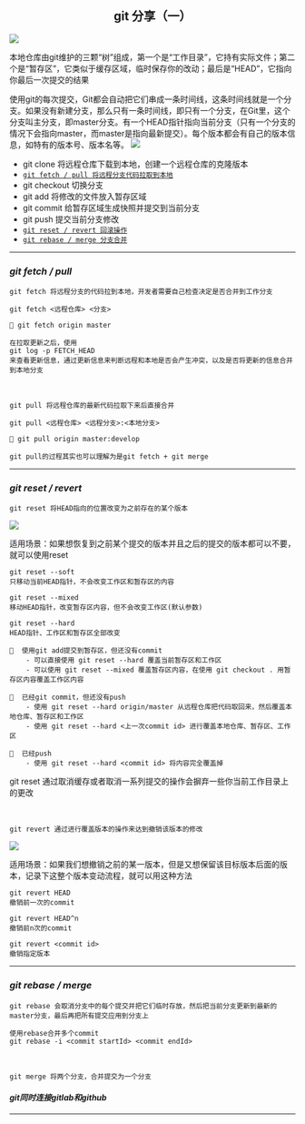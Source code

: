## <center>git 分享（一）</center>

![](http://www.leyar.me/images/bg2015120901.png)

本地仓库由git维护的三颗“树”组成，第一个是“工作目录”，它持有实际文件；第二个是“暂存区”，它类似于缓存区域，临时保存你的改动；最后是“HEAD”，它指向你最后一次提交的结果



使用git的每次提交，Git都会自动把它们串成一条时间线，这条时间线就是一个分支。如果没有新建分支，那么只有一条时间线，即只有一个分支，在Git里，这个分支叫主分支，即master分支。有一个HEAD指针指向当前分支（只有一个分支的情况下会指向master，而master是指向最新提交）。每个版本都会有自己的版本信息，如特有的版本号、版本名等。
![](https://i.ibb.co/km6c4GY/HEAD.png)

- git clone 将远程仓库下载到本地，创建一个远程仓库的克隆版本
- <u>`git fetch / pull 将远程分支代码拉取到本地`</u>
- git checkout 切换分支
- git add 将修改的文件放入暂存区域
- git commit 给暂存区域生成快照并提交到当前分支
- git push 提交当前分支修改
- <u>`git reset / revert 回滚操作`</u>
- <u>`git rebase / merge 分支合并`</u>

---

### ***git fetch / pull***
`git fetch 将远程分支的代码拉到本地，开发者需要自己检查决定是否合并到工作分支`

```
git fetch <远程仓库> <分支>

🌰 git fetch origin master

在拉取更新之后，使用
git log -p FETCH_HEAD
来查看更新信息，通过更新信息来判断远程和本地是否会产生冲突，以及是否将更新的信息合并到本地分支
```
<br>

`git pull 将远程仓库的最新代码拉取下来后直接合并`
```
git pull <远程仓库> <远程分支>:<本地分支>

🌰 git pull origin master:develop

git pull的过程其实也可以理解为是git fetch + git merge 
```
---

### ***git reset / revert***
`git reset 将HEAD指向的位置改变为之前存在的某个版本`

![](https://i.ibb.co/KDVkwZm/reset.png)

适用场景：如果想恢复到之前某个提交的版本并且之后的提交的版本都可以不要，就可以使用reset
```
git reset --soft
只移动当前HEAD指针，不会改变工作区和暂存区的内容

git reset --mixed
移动HEAD指针，改变暂存区内容，但不会改变工作区(默认参数)
 
git reset --hard
HEAD指针、工作区和暂存区全部改变

🌰  使用git add提交到暂存区，但还没有commit
    - 可以直接使用 git reset --hard 覆盖当前暂存区和工作区
    - 可以使用 git reset --mixed 覆盖暂存区内容，在使用 git checkout . 用暂存区内容覆盖工作区内容

🌰  已经git commit，但还没有push
    - 使用 git reset --hard origin/master 从远程仓库把代码取回来，然后覆盖本地仓库、暂存区和工作区
    - 使用 git reset --hard <上一次commit id> 进行覆盖本地仓库、暂存区、工作区

🌰  已经push
    - 使用 git reset --hard <commit id> 将内容完全覆盖掉
```
git reset 通过取消缓存或者取消一系列提交的操作会摒弃一些你当前工作目录上的更改

<br>

`git revert 通过进行覆盖版本的操作来达到撤销该版本的修改`

![](https://i.ibb.co/TWSSXRj/revert.png)

适用场景：如果我们想撤销之前的某一版本，但是又想保留该目标版本后面的版本，记录下这整个版本变动流程，就可以用这种方法

```
git revert HEAD
撤销前一次的commit 

git revert HEAD^n
撤销前n次的commit

git revert <commit id>
撤销指定版本
```
---

### ***git rebase / merge***
`git rebase 会取消分支中的每个提交并把它们临时存放，然后把当前分支更新到最新的master分支，最后再把所有提交应用到分支上`

```
使用rebase合并多个commit
git rebase -i <commit startId> <commit endId>

```
<br>

`git merge 将两个分支，合并提交为一个分支`




#### ***git同时连接gitlab和github***
---

